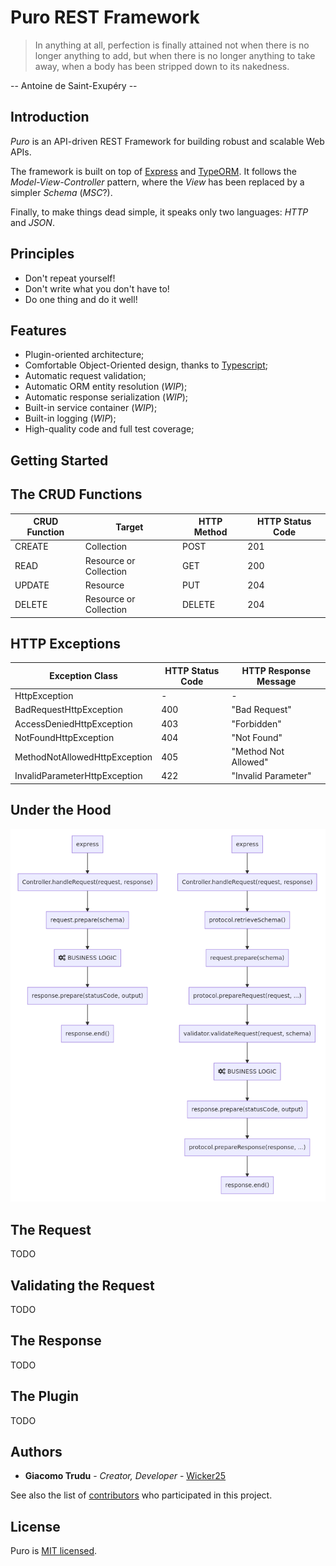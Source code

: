 # Puro REST Framework

> In anything at all, perfection is finally attained not when there is
no longer anything to add, but when there is no longer anything to take
away, when a body has been stripped down to its nakedness.

-- Antoine de Saint-Exupéry --

## Introduction

*Puro* is an API-driven REST Framework for building robust and scalable
Web APIs.

The framework is built on top of [Express](https://expressjs.com/) and
[TypeORM](https://github.com/typeorm/typeorm). It follows the *Model-View-Controller*
pattern, where the *View* has been replaced by a simpler *Schema* (*MSC*?).

Finally, to make things dead simple, it speaks only two languages: *HTTP* and *JSON*.

## Principles

- Don't repeat yourself!
- Don't write what you don't have to!
- Do one thing and do it well!

## Features

- Plugin-oriented architecture;
- Comfortable Object-Oriented design, thanks to [Typescript](https://www.typescriptlang.org/);
- Automatic request validation;
- Automatic ORM entity resolution (*WIP*);
- Automatic response serialization (*WIP*);
- Built-in service container (*WIP*);
- Built-in logging (*WIP*);
- High-quality code and full test coverage;

## Getting Started

## The CRUD Functions

| CRUD Function | Target                 | HTTP Method | HTTP Status Code |
|---------------|------------------------|-------------|------------------|
| CREATE        | Collection             | POST        |              201 |
| READ          | Resource or Collection | GET         |              200 |
| UPDATE        | Resource               | PUT         |              204 |
| DELETE        | Resource or Collection | DELETE      |              204 |

## HTTP Exceptions

| Exception Class               | HTTP Status Code | HTTP Response Message |
|-------------------------------|------------------|-----------------------|
| HttpException                 |                - | -                     |
| BadRequestHttpException       |              400 | "Bad Request"         |
| AccessDeniedHttpException     |              403 | "Forbidden"           |
| NotFoundHttpException         |              404 | "Not Found"           |
| MethodNotAllowedHttpException |              405 | "Method Not Allowed"  |
| InvalidParameterHttpException |              422 | "Invalid Parameter"   |

## Under the Hood

![Request - Life Cycle](doc/life-cycle.png)

## The Request

TODO

## Validating the Request

TODO

## The Response

TODO

## The Plugin

TODO

## Authors

* **Giacomo Trudu** - *Creator, Developer* - [Wicker25](https://github.com/Wicker25)

See also the list of [contributors](https://github.com/Wicker25/puro/contributors)
who participated in this project.

## License

Puro is [MIT licensed](LICENSE).
